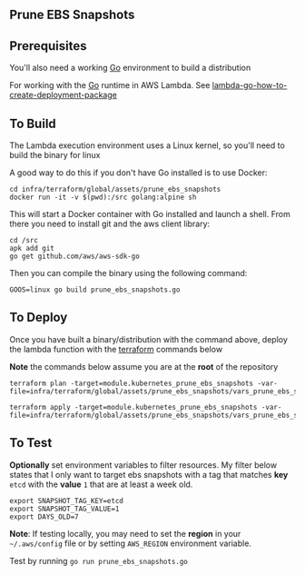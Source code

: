 ## Prune EBS Snapshots

Prerequisites
-------------

You'll also need a working [Go](www.golang.org/doc/) environment to build a distribution

For working with the [Go](www.golang.org) runtime in AWS Lambda. See [lambda-go-how-to-create-deployment-package](https://docs.aws.amazon.com/lambda/latest/dg/lambda-go-how-to-create-deployment-package.html)

To Build
--------

The Lambda execution environment uses a Linux kernel, so you'll need to build the binary for linux

A good way to do this if you don't have Go installed is to use Docker:
```
cd infra/terraform/global/assets/prune_ebs_snapshots
docker run -it -v $(pwd):/src golang:alpine sh
```
This will start a Docker container with Go installed and launch a shell. From
there you need to install git and the aws client library:
```
cd /src
apk add git
go get github.com/aws/aws-sdk-go
```
Then you can compile the binary using the following command:
```
GOOS=linux go build prune_ebs_snapshots.go
```

To Deploy
---------

Once you have built a binary/distribution with the command above, deploy the lambda function with the [terraform](https://www.terraform.io/) commands below

__Note__ the commands below assume you are at the __root__ of the repository

```
terraform plan -target=module.kubernetes_prune_ebs_snapshots -var-file=infra/terraform/global/assets/prune_ebs_snapshots/vars_prune_ebs_snapshots.tfvars

terraform apply -target=module.kubernetes_prune_ebs_snapshots -var-file=infra/terraform/global/assets/prune_ebs_snapshots/vars_prune_ebs_snapshots.tfvars
```

To Test
-------

__Optionally__ set environment variables to filter resources.  My filter below states that I only want to target 
ebs snapshots with a tag that matches __key__ `etcd` with the __value__ `1` that are at least a week old.

```
export SNAPSHOT_TAG_KEY=etcd
export SNAPSHOT_TAG_VALUE=1
export DAYS_OLD=7
```

__Note__: If testing locally, you may need to set the __region__ in your `~/.aws/config` file or by setting 
`AWS_REGION` environment variable.

Test by running
`go run prune_ebs_snapshots.go`
